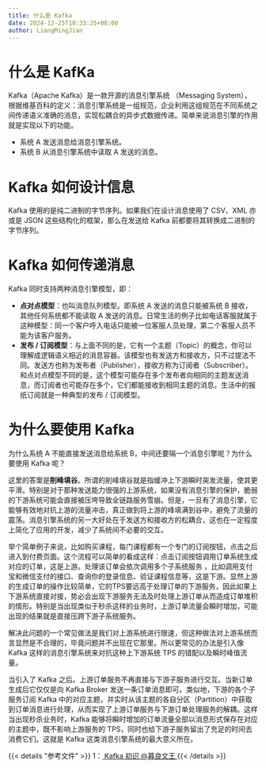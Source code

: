 ```yaml
---
title: 什么是 Kafka
date: 2024-12-25T10:33:25+08:00
author: LiangMingJian
---
```


# 什么是 KafKa

Kafka（Apache Kafka）是一款开源的消息引擎系统 （Messaging System），根据维基百科的定义：消息引擎系统是一组规范，企业利用这组规范在不同系统之间传递语义准确的消息，实现松耦合的异步式数据传递。简单来说消息引擎的作用就是实现以下的功能。

- 系统 A 发送消息给消息引擎系统。
- 系统 B 从消息引擎系统中读取 A 发送的消息。

# Kafka 如何设计信息

Kafka 使用的是纯二进制的字节序列。如果我们在设计消息使用了 CSV、XML 亦或是 JSON 这些结构化的框架，那么在发送给 Kafka 前都要将其转换成二进制的字节序列。

# Kafka 如何传递消息

Kafka 同时支持两种消息引擎模型，即：

- **点对点模型**：也叫消息队列模型。即系统 A 发送的消息只能被系统 B 接收，其他任何系统都不能读取 A 发送的消息。日常生活的例子比如电话客服就属于这种模型：同一个客户呼入电话只能被一位客服人员处理，第二个客服人员不能为该客户服务。
- **发布 / 订阅模型**：与上面不同的是，它有一个主题（Topic）的概念，你可以理解成逻辑语义相近的消息容器。该模型也有发送方和接收方，只不过提法不同。发送方也称为发布者（Publisher），接收方称为订阅者（Subscriber）。和点对点模型不同的是，这个模型可能存在多个发布者向相同的主题发送消息，而订阅者也可能存在多个，它们都能接收到相同主题的消息。生活中的报纸订阅就是一种典型的发布 / 订阅模型。　

# 为什么要使用 Kafka

为什么系统 A 不能直接发送消息给系统 B，中间还要隔一个消息引擎呢？为什么要使用 Kafka 呢？

这里的答案是**削峰填谷**。所谓的削峰填谷就是指缓冲上下游瞬时突发流量，使其更平滑。特别是对于那种发送能力很强的上游系统，如果没有消息引擎的保护，脆弱的下游系统可能会直接被压垮导致全链路服务雪崩。但是，一旦有了消息引擎，它能够有效地对抗上游的流量冲击，真正做到将上游的峰填满到谷中，避免了流量的震荡。消息引擎系统的另一大好处在于发送方和接收方的松耦合，这也在一定程度上简化了应用的开发，减少了系统间不必要的交互。

举个简单例子来说，比如购买课程，每门课程都有一个专门的订阅按钮，点击之后进入到付费页面。这个流程可以简单的看成这样：点击订阅按钮调用订单系统生成对应的订单，这是上游。处理该订单会依次调用多个子系统服务 ，比如调用支付宝和微信支付的接口、查询你的登录信息、验证课程信息等，这是下游。显然上游的生成订单的操作比较简单，它的TPS要远高于处理订单的下游服务，因此如果上下游系统直接对接，势必会出现下游服务无法及时处理上游订单从而造成订单堆积的情形。特别是当出现类似于秒杀这样的业务时，上游订单流量会瞬时增加，可能出现的结果就是直接压跨下游子系统服务。

解决此问题的一个常见做法是我们对上游系统进行限速，但这种做法对上游系统而言显然是不合理的，毕竟问题并不出现在它那里。所以更常见的办法是引入像 Kafka 这样的消息引擎系统来对抗这种上下游系统 TPS 的错配以及瞬时峰值流量。

当引入了 Kafka 之后。上游订单服务不再直接与下游子服务进行交互。当新订单生成后它仅仅是向 Kafka Broker 发送一条订单消息即可。类似地，下游的各个子服务订阅 Kafka 中的对应主题，并实时从该主题的各自分区（Partition）中获取到订单消息进行处理，从而实现了上游订单服务与下游订单处理服务的解耦。这样当出现秒杀业务时，Kafka 能够将瞬时增加的订单流量全部以消息形式保存在对应的主题中，既不影响上游服务的 TPS，同时也给下游子服务留出了充足的时间去消费它们。这就是 Kafka 这类消息引擎系统的最大意义所在。

{{< details "参考文件" >}} 
1：[ Kafka 初识  @暮良文王 ](https://www.cnblogs.com/liangmingshen/p/11031426.html)
{{< /details >}}
